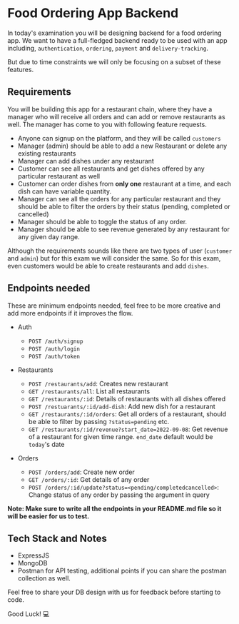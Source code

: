 # Food Ordering App Backend

In today's examination you will be designing backend for a food ordering app. We want to have a full-fledged backend ready to be used with an app including, `authentication`, `ordering`, `payment` and `delivery-tracking`. 

But due to time constraints we will only be focusing on a subset of these features.

## Requirements
You will be building this app for a restaurant chain, where they have a manager who will receive all orders and can add or remove restaurants as well. The manager has come to you with following feature requests.

- Anyone can signup on the platform, and they will be called `customers`
- Manager (admin) should be able to add a new Restaurant or delete any existing restaurants
- Manager can add dishes under any restaurant
- Customer can see all restaurants and get dishes offered by any particular restaurant as well
- Customer can order dishes from **only one** restaurant at a time, and each dish can have variable quantity.
- Manager can see all the orders for any particular restaurant and they should be able to filter the orders by their status (pending, completed or cancelled)
- Manager should be able to toggle the status of any order.
- Manager should be able to see revenue generated by any restaurant for any given day range.

Although the requirements sounds like there are two types of user (`customer` and `admin`) but for this exam we will consider the same. So for this exam, even customers would be able to create restaurants and add `dishes`.

## Endpoints needed
These are minimum endpoints needed, feel free to be more creative and add more endpoints if it improves the flow.
- Auth
  - `POST /auth/signup`  
  - `POST /auth/login`
  - `POST /auth/token`
  
- Restaurants 
  - `POST /restaurants/add`: Creates new restaurant
  - `GET /restaurants/all`: List all restaurants
  - `GET /restaurants/:id`: Details of restaurants with all dishes offered
  - `POST /restuarants/:id/add-dish`: Add new dish for a restaurant
  - `GET /restaurants/:id/orders`: Get all orders of a restaurant, should be able to filter by passing `?status=pending` etc.
  - `GET /restaurants/:id/revenue?start_date=2022-09-08`: Get revenue of a restaurant for given time range. `end_date` default would be `today`'s date
  
- Orders
  - `POST /orders/add`: Create new order
  - `GET /orders/:id`: Get details of any order
  - `POST /orders/:id/update?status=<pending/completedcancelled>`: Change status of any order by passing the argument in query

**Note: Make sure to write all the endpoints in your README.md file so it will be easier for us to test.**

## Tech Stack and Notes
- ExpressJS
- MongoDB
- Postman for API testing, additional points if you can share the postman collection as well.

Feel free to share your DB design with us for feedback before starting to code.

Good Luck! 💻